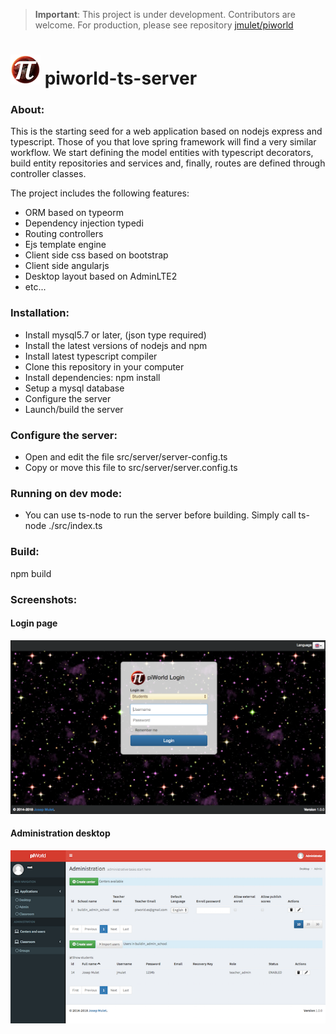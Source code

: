 > __Important__: This project is under development. Contributors are welcome. For production, please see repository [jmulet/piworld](https://github.com/jmulet/piworld)

# ![Logo](/screenshots/logo.png)  piworld-ts-server

### About:

This is the starting seed for a web application based on nodejs express and typescript.
Those of you that love spring framework will find a very similar workflow. We start defining the model entities with typescript decorators, build entity repositories and services and, finally, routes are defined through controller classes.

The project includes the following features:

- ORM based on typeorm
- Dependency injection typedi
- Routing controllers 
- Ejs template engine
- Client side css based on bootstrap
- Client side angularjs
- Desktop layout based on AdminLTE2
- etc...

### Installation:
- Install mysql5.7 or later, (json type required)
- Install the latest versions of nodejs and npm
- Install latest typescript compiler
- Clone this repository in your computer
- Install dependencies: npm install
- Setup a mysql database
- Configure the server
- Launch/build the server


### Configure the server:

- Open and edit the file src/server/server-config.ts 
- Copy or move this file to src/server/server.config.ts 

### Running on dev mode:

- You can use ts-node to run the server before building. Simply call
  ts-node ./src/index.ts

### Build: 

  npm build

### Screenshots:

#### Login page
![Login](/screenshots/login.png) 

#### Administration desktop
![Admin](/screenshots/admin.png)
